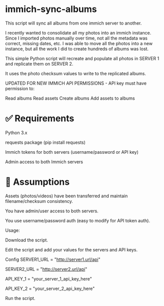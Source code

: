 # immich-sync-albums
This script will sync all albums from one immich server to another.

I recently wanted to consolidate all my photos into an immich instance. Since I imported photos manually over time, not all the metadata was correct, missing dates, etc. I was able to move all the photos into a new instance, but all the work I did to create hundreds of albums was lost.

This simple Python script will recreate and populate all photos in SERVER 1 and replicate them on SERVER 2. 

It uses the photo checksum values to write to the replicated albums.

UPDATED FOR NEW IMMICH API PERMISSIONS - API key must have permission to:

Read albums
Read assets
Create albums
Add assets to albums


# ✅ Requirements
Python 3.x

requests package (pip install requests)

Immich tokens for both servers (username/password or API key)

Admin access to both Immich servers


# 🧠 Assumptions
Assets (photos/videos) have been transferred and maintain filename/checksum consistency.

You have admin/user access to both servers.

You use username/password auth (easy to modify for API token auth).



Usage:

Download the script.

Edit the script and add your values for the servers and API keys.

Config
SERVER1_URL = "http://server1.url/api"

SERVER2_URL = "http://server2.url/api"

API_KEY_1 = "your_server_1_api_key_here"

API_KEY_2 = "your_server_2_api_key_here"

Run the script.
